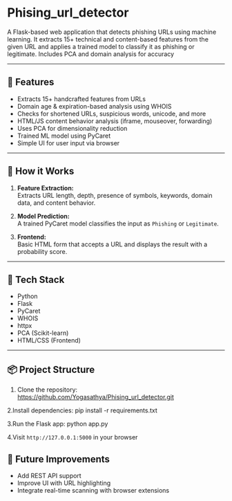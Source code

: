 # Phising_url_detector
A Flask-based web application that detects phishing URLs using machine learning. It extracts 15+ technical and content-based features from the given URL and applies a trained model to classify it as phishing or legitimate. Includes PCA and domain analysis for accuracy

---

## 🚀 Features

- Extracts 15+ handcrafted features from URLs
- Domain age & expiration-based analysis using WHOIS
- Checks for shortened URLs, suspicious words, unicode, and more
- HTML/JS content behavior analysis (iframe, mouseover, forwarding)
- Uses PCA for dimensionality reduction
- Trained ML model using PyCaret
- Simple UI for user input via browser

---

## 🧠 How it Works

1. **Feature Extraction:**  
   Extracts URL length, depth, presence of symbols, keywords, domain data, and content behavior.

2. **Model Prediction:**  
   A trained PyCaret model classifies the input as `Phishing` or `Legitimate`.

3. **Frontend:**  
   Basic HTML form that accepts a URL and displays the result with a probability score.

---

## 🧰 Tech Stack

- Python
- Flask
- PyCaret
- WHOIS
- httpx
- PCA (Scikit-learn)
- HTML/CSS (Frontend)

---

## 📦 Project Structure
1. Clone the repository:
https://github.com/Yogasathya/Phising_url_detector.git


2.Install dependencies:
pip install -r requirements.txt


3.Run the Flask app:
python app.py


4.Visit `http://127.0.0.1:5000` in your browser


## 🧪 Future Improvements

- Add REST API support
- Improve UI with URL highlighting
- Integrate real-time scanning with browser extensions


